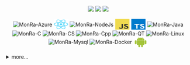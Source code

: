 <!--Hello
<h2><img src="https://emojis.slackmojis.com/emojis/images/1531849430/4246/blob-sunglasses.gif?1531849430" width="30"/> Hi 👋 , I'm MonRá! <img src="https://media.giphy.com/media/12oufCB0MyZ1Go/giphy.gif" width="50"></h2>
-->

<div>
  </p>
  <div align="center">
   <a href="https://www.facebook.com/ramon.chaib" target="_blank"><img src="https://img.shields.io/badge/-Facebook-%230077B5?style=for-the-badge&logo=facebook&logoColor=white" target="_blank"></a> 
  <a href="https://www.instagram.com/monrapps/" target="_blank"><img src="https://img.shields.io/badge/-Instagram-%23E4405F?style=for-the-badge&logo=instagram&logoColor=white" target="_blank"></a>
  <a href="https://www.linkedin.com/in/ramon-chaib-27007635/" target="_blank"><img src="https://img.shields.io/badge/-LinkedIn-%230077B5?style=for-the-badge&logo=linkedin&logoColor=white" target="_blank"></a>   
</div>
  
 <div style="display: inline_block" align="center"><br>
  <img align="center" alt="MonRa-Azure" height="30" width="40" src="https://cdn.jsdelivr.net/gh/devicons/devicon/icons/azure/azure-original.svg">
  <img align="center" alt="MonRa-React" height="30" width="40" src="https://raw.githubusercontent.com/devicons/devicon/master/icons/react/react-original.svg">
  <img align="center" alt="MonRa-NodeJs" height="30" width="40" src="https://cdn.jsdelivr.net/gh/devicons/devicon/icons/nodejs/nodejs-original.svg">
  <img align="center" alt="MonRa-Js" height="30" width="40" src="https://raw.githubusercontent.com/devicons/devicon/master/icons/javascript/javascript-original.svg">     <img align="center" alt="MonRa-Ts" height="30" width="40" src="https://raw.githubusercontent.com/devicons/devicon/master/icons/typescript/typescript-original.svg">
  <img align="center" alt="MonRa-Java" height="30" width="40" src="https://cdn.jsdelivr.net/gh/devicons/devicon/icons/java/java-original.svg">
  <img align="center" alt="MonRa-C" height="30" width="40" src="https://cdn.jsdelivr.net/gh/devicons/devicon/icons/c/c-original.svg">
  <img align="center" alt="MonRa-CS" height="30" width="40" src="https://cdn.jsdelivr.net/gh/devicons/devicon/icons/csharp/csharp-original.svg">
  <img align="center" alt="MonRa-Cpp" height="30" width="40" src="https://cdn.jsdelivr.net/gh/devicons/devicon/icons/cplusplus/cplusplus-original.svg">
  <img align="center" alt="MonRa-QT" height="30" width="40" src="https://cdn.jsdelivr.net/gh/devicons/devicon/icons/qt/qt-original.svg">
  <img align="center" alt="MonRa-Linux" height="30" width="40" src="https://cdn.jsdelivr.net/gh/devicons/devicon/icons/linux/linux-original.svg">
  <img align="center" alt="MonRa-Mysql" height="30" width="40" src="https://cdn.jsdelivr.net/gh/devicons/devicon/icons/mysql/mysql-original.svg">
  <img align="center" alt="MonRa-Docker" height="30" width="40" src="https://cdn.jsdelivr.net/gh/devicons/devicon/icons/docker/docker-original.svg">  
  <img align="center" alt="MonRa-Android" height="30" width="40" src="https://github.com/devicons/devicon/blob/master/icons/android/android-original.svg">
  
</div>
</a>

</br>
<!--
[![github activity graph](https://activity-graph.herokuapp.com/graph?username=monrapps&theme=chartreuse-dark)](https://github.com/monrapps/)
-->
<div>
<details>
      <summary>more...</summary>
      
<!--
### <img src="https://media.giphy.com/media/VgCDAzcKvsR6OM0uWg/giphy.gif" width="50"> A little more about me...  

```javascript
const monra = {
    pronouns: "He" | "Him",
    code: ["any"],
    askMeAbout: ["any"],
    technologies: {
        backEnd: {
            js: ["any"],
        },
        mobileApp: {
            native: ["Android Development"]
        },
        devOps: ["AWS", "Docker🐳", "Route53", "Nginx"],
        databases: ["mongo", "MySql", "sqlite"],
        misc: ["Firebase", "Socket.IO", "selenium", "open-cv", "php", "SuiteApp"]
    },
    architecture: ["Serverless Architecture", "Progressive web applications", "Single page applications"],
    currentFocus: "Building Robots to ease opertations",
    funFact: "There are two ways to write error-free programs; only the third one works"
};
```
-->

---
<!--START_SECTION:waka-->
![Code Time](http://img.shields.io/badge/Code%20Time-1%2C023%20hrs%2044%20mins-blue)

![Profile Views](http://img.shields.io/badge/Profile%20Views-1-blue)

![Lines of code](https://img.shields.io/badge/From%20Hello%20World%20I%27ve%20Written-3.1%20million%20lines%20of%20code-blue)

**🐱 My GitHub Data** 

> 📦 47.6 kB Used in GitHub's Storage 
 > 
> 🏆 2,697 Contributions in the Year 2024
 > 
> 🚫 Not Opted to Hire
 > 
> 📜 24 Public Repositories 
 > 
> 🔑 19 Private Repositories 
 > 
**I'm an Early 🐤** 

```text
🌞 Morning                8412 commits        █████████░░░░░░░░░░░░░░░░   35.03 % 
🌆 Daytime                11016 commits       ███████████░░░░░░░░░░░░░░   45.88 % 
🌃 Evening                3767 commits        ████░░░░░░░░░░░░░░░░░░░░░   15.69 % 
🌙 Night                  817 commits         █░░░░░░░░░░░░░░░░░░░░░░░░   03.40 % 
```
📅 **I'm Most Productive on Thursday** 

```text
Monday                   4445 commits        █████░░░░░░░░░░░░░░░░░░░░   18.51 % 
Tuesday                  4425 commits        █████░░░░░░░░░░░░░░░░░░░░   18.43 % 
Wednesday                4558 commits        █████░░░░░░░░░░░░░░░░░░░░   18.98 % 
Thursday                 5113 commits        █████░░░░░░░░░░░░░░░░░░░░   21.29 % 
Friday                   3232 commits        ███░░░░░░░░░░░░░░░░░░░░░░   13.46 % 
Saturday                 1288 commits        █░░░░░░░░░░░░░░░░░░░░░░░░   05.36 % 
Sunday                   951 commits         █░░░░░░░░░░░░░░░░░░░░░░░░   03.96 % 
```


📊 **This Week I Spent My Time On** 

```text
🕑︎ Time Zone: America/Sao_Paulo

💬 Programming Languages: 
C++                      12 hrs 57 mins      ████████████████████░░░░░   80.13 % 
C                        1 hr 22 mins        ██░░░░░░░░░░░░░░░░░░░░░░░   08.52 % 
INI                      41 mins             █░░░░░░░░░░░░░░░░░░░░░░░░   04.29 % 
Other                    18 mins             ░░░░░░░░░░░░░░░░░░░░░░░░░   01.93 % 
Markdown                 17 mins             ░░░░░░░░░░░░░░░░░░░░░░░░░   01.80 % 

🔥 Editors: 
VS Code                  16 hrs 10 mins      █████████████████████████   100.00 % 

🐱‍💻 Projects: 
fw_tal_platformio        15 hrs 18 mins      ████████████████████████░   94.65 % 
Markdown                 17 mins             ░░░░░░░░░░░░░░░░░░░░░░░░░   01.80 % 
fakommit                 14 mins             ░░░░░░░░░░░░░░░░░░░░░░░░░   01.44 % 
Unknown Project          11 mins             ░░░░░░░░░░░░░░░░░░░░░░░░░   01.18 % 
wlm-infra                8 mins              ░░░░░░░░░░░░░░░░░░░░░░░░░   00.92 % 

💻 Operating System: 
Windows                  15 hrs 36 mins      ████████████████████████░   96.45 % 
WSL                      34 mins             █░░░░░░░░░░░░░░░░░░░░░░░░   03.55 % 
```

**I Mostly Code in C** 

```text
C                        14 repos            █████░░░░░░░░░░░░░░░░░░░░   20.59 % 
JavaScript               7 repos             ███░░░░░░░░░░░░░░░░░░░░░░   10.29 % 
TypeScript               6 repos             ██░░░░░░░░░░░░░░░░░░░░░░░   08.82 % 
HTML                     5 repos             ██░░░░░░░░░░░░░░░░░░░░░░░   07.35 % 
Python                   4 repos             █░░░░░░░░░░░░░░░░░░░░░░░░   05.88 % 
```



**Timeline**

![Lines of Code chart](https://raw.githubusercontent.com/monrapps/monrapps/master/assets/bar_graph.png)


 Last Updated on 30/12/2024 18:01:51 UTC
<!--END_SECTION:waka-->
